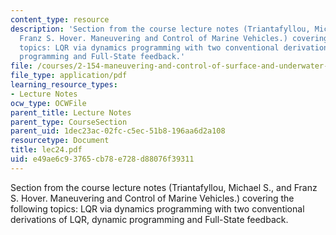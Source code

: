 ```yaml
---
content_type: resource
description: 'Section from the course lecture notes (Triantafyllou, Michael S., and
  Franz S. Hover. Maneuvering and Control of Marine Vehicles.) covering the following
  topics: LQR via dynamics programming with two conventional derivations of LQR, dynamic
  programming and Full-State feedback.'
file: /courses/2-154-maneuvering-and-control-of-surface-and-underwater-vehicles-13-49-fall-2004/e49ae6c93765cb78e728d88076f39311_lec24.pdf
file_type: application/pdf
learning_resource_types:
- Lecture Notes
ocw_type: OCWFile
parent_title: Lecture Notes
parent_type: CourseSection
parent_uid: 1dec23ac-02fc-c5ec-51b8-196aa6d2a108
resourcetype: Document
title: lec24.pdf
uid: e49ae6c9-3765-cb78-e728-d88076f39311
---
```

Section from the course lecture notes (Triantafyllou, Michael S., and Franz S. Hover. Maneuvering and Control of Marine Vehicles.) covering the following topics: LQR via dynamics programming with two conventional derivations of LQR, dynamic programming and Full-State feedback.

